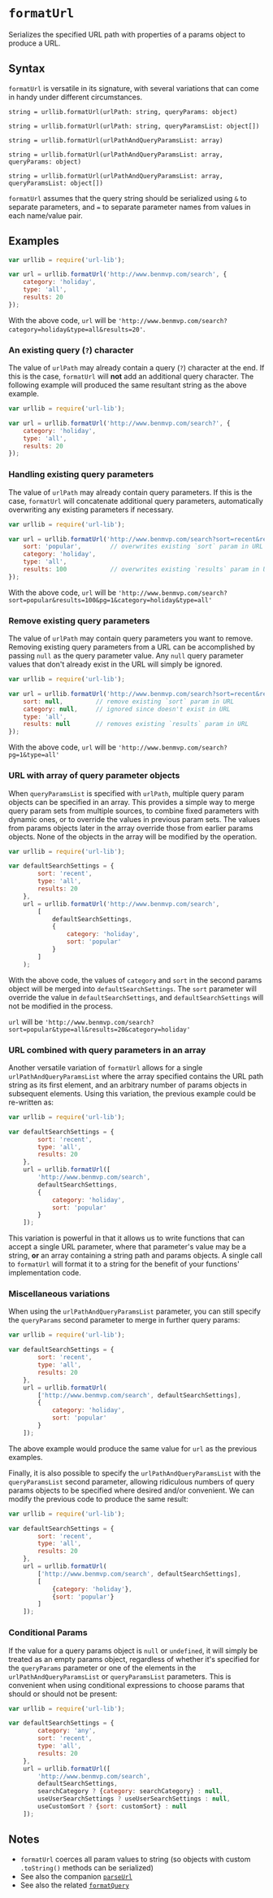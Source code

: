 # `formatUrl`

Serializes the specified URL path with properties of a params object to produce a URL.

## Syntax

`formatUrl` is versatile in its signature, with several variations that can come in handy under different circumstances.

`string = urllib.formatUrl(urlPath: string, queryParams: object)`

`string = urllib.formatUrl(urlPath: string, queryParamsList: object[])`

`string = urllib.formatUrl(urlPathAndQueryParamsList: array)`

`string = urllib.formatUrl(urlPathAndQueryParamsList: array, queryParams: object)`

`string = urllib.formatUrl(urlPathAndQueryParamsList: array, queryParamsList: object[])`

`formatUrl` assumes that the query string should be serialized using `&` to separate parameters, and `=` to separate parameter names from values in each name/value pair.

## Examples

```js
var urllib = require('url-lib');

var url = urllib.formatUrl('http://www.benmvp.com/search', {
    category: 'holiday',
    type: 'all',
    results: 20
});
```

With the above code, `url` will be `'http://www.benmvp.com/search?category=holiday&type=all&results=20'`.

### An existing query (`?`) character

The value of `urlPath` may already contain a query (`?`) character at the end. If this is the case, `formatUrl` will **not** add an additional query character. The following example will produced the same resultant string as the above example.

```js
var urllib = require('url-lib');

var url = urllib.formatUrl('http://www.benmvp.com/search?', {
    category: 'holiday',
    type: 'all',
    results: 20
});
```

### Handling existing query parameters

The value of `urlPath` may already contain query parameters. If this is the case, `formatUrl` will concatenate additional query parameters, automatically overwriting any existing parameters if necessary.

```js
var urllib = require('url-lib');

var url = urllib.formatUrl('http://www.benmvp.com/search?sort=recent&results=20&pg=1', {
    sort: 'popular',        // overwrites existing `sort` param in URL
    category: 'holiday',
    type: 'all',
    results: 100            // overwrites existing `results` param in URL
});
```

With the above code, `url` will be `'http://www.benmvp.com/search?sort=popular&results=100&pg=1&category=holiday&type=all'`

### Remove existing query parameters

The value of `urlPath` may contain query parameters you want to remove. Removing existing query parameters from a URL can be accomplished by passing `null` as the query parameter value. Any `null` query parameter values that don't already exist in the URL will simply be ignored.

```js
var urllib = require('url-lib');

var url = urllib.formatUrl('http://www.benmvp.com/search?sort=recent&results=20&pg=1', {
    sort: null,         // remove existing `sort` param in URL
    category: null,     // ignored since doesn't exist in URL
    type: 'all',
    results: null       // removes existing `results` param in URL
});
```

With the above code, `url` will be `'http://www.benmvp.com/search?pg=1&type=all'`

### URL with array of query parameter objects

When `queryParamsList` is specified with `urlPath`, multiple query param objects can be specified in an array. This provides a simple way to merge query param sets from multiple sources, to combine fixed parameters with dynamic ones, or to override the values in previous param sets. The values from params objects later in the array override those from earlier params objects. None of the objects in the array will be modified by the operation.

```js
var urllib = require('url-lib');

var defaultSearchSettings = {
        sort: 'recent',
        type: 'all',
        results: 20
    },
    url = urllib.formatUrl('http://www.benmvp.com/search',
        [
            defaultSearchSettings,
            {
                category: 'holiday',
                sort: 'popular'
            }
        ]
    );
```

With the above code, the values of `category` and `sort` in the second params object will be merged into `defaultSearchSettings`. The `sort` parameter will override the value in `defaultSearchSettings`, and `defaultSearchSettings` will not be modified in the process.

`url` will be `'http://www.benmvp.com/search?sort=popular&type=all&results=20&category=holiday'`

### URL combined with query parameters in an array

Another versatile variation of `formatUrl` allows for a single `urlPathAndQueryParamsList` where the array specified contains the URL path string as its first element, and an arbitrary number of params objects in subsequent elements. Using this variation, the previous example could be re-written as:

```js
var urllib = require('url-lib');

var defaultSearchSettings = {
        sort: 'recent',
        type: 'all',
        results: 20
    },
    url = urllib.formatUrl([
        'http://www.benmvp.com/search',
        defaultSearchSettings,
        {
            category: 'holiday',
            sort: 'popular'
        }
    ]);
```

This variation is powerful in that it allows us to write functions that can accept a single URL parameter, where that parameter's value may be a string, **or** an array containing a string path and params objects. A single call to `formatUrl` will format it to a string for the benefit of your functions' implementation code.

### Miscellaneous variations

When using the `urlPathAndQueryParamsList` parameter, you can still specify the `queryParams` second parameter to merge in further query params:

```js
var urllib = require('url-lib');

var defaultSearchSettings = {
        sort: 'recent',
        type: 'all',
        results: 20
    },
    url = urllib.formatUrl(
        ['http://www.benmvp.com/search', defaultSearchSettings],
        {
            category: 'holiday',
            sort: 'popular'
        }
    ]);
```

The above example would produce the same value for `url` as the previous examples.

Finally, it is also possible to specify the `urlPathAndQueryParamsList` with the `queryParamsList` second parameter, allowing ridiculous numbers of query params objects to be specified where desired and/or convenient. We can modify the previous code to produce the same result:

```js
var urllib = require('url-lib');

var defaultSearchSettings = {
        sort: 'recent',
        type: 'all',
        results: 20
    },
    url = urllib.formatUrl(
        ['http://www.benmvp.com/search', defaultSearchSettings],
        [
            {category: 'holiday'},
            {sort: 'popular'}
        ]
    ]);
```

### Conditional Params

If the value for a query params object is `null` or `undefined`, it will simply be treated as an empty params object, regardless of whether it's specified for the `queryParams` parameter or one of the elements in the `urlPathAndQueryParamsList` or `queryParamsList` parameters. This is convenient when using conditional expressions to choose params that should or should not be present:

```js
var urllib = require('url-lib');

var defaultSearchSettings = {
        category: 'any',
        sort: 'recent',
        type: 'all',
        results: 20
    },
    url = urllib.formatUrl([
        'http://www.benmvp.com/search',
        defaultSearchSettings,
        searchCategory ? {category: searchCategory} : null,
        useUserSearchSettings ? useUserSearchSettings : null,
        useCustomSort ? {sort: customSort} : null
    ]);
```

## Notes
- `formatUrl` coerces all param values to string (so objects with custom `.toString()` methods can be serialized)
- See also the companion [`parseUrl`](parseUrl.md)
- See also the related [`formatQuery`](formatQuery.md)
